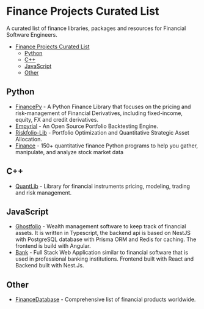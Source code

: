 # Finance Projects Curated List

A curated list of finance libraries, packages and resources for Financial Software Engineers.

- [Finance Projects Curated List](#finance-projects-curated-list)
  - [Python](#python)
  - [C++](#c)
  - [JavaScript](#javascript)
  - [Other](#other)

## Python

- [FinancePy](https://github.com/domokane/FinancePy) - A Python Finance Library that focuses on the pricing and risk-management of Financial Derivatives, including fixed-income, equity, FX and credit derivatives.
- [Empyrial](https://github.com/ssantoshp/Empyrial) - An Open Source Portfolio Backtesting Engine.
- [Riskfolio-Lib](https://github.com/dcajasn/Riskfolio-Lib) - Portfolio Optimization and Quantitative Strategic Asset Allocation.
- [Finance](https://github.com/shashankvemuri/Finance) - 150+ quantitative finance Python programs to help you gather, manipulate, and analyze stock market data

## C++

- [QuantLib](https://www.quantlib.org/) - Library for financial instruments pricing, modeling, trading and risk management.

## JavaScript

- [Ghostfolio](https://github.com/ghostfolio/ghostfolio) - Wealth management software to keep track of financial assets. It is written in Typescript, the backend api is based on NestJS with PostgreSQL database with Prisma ORM and Redis for caching. The frontend is build with Angular.
- [Bank](https://github.com/pietrzakadrian/bank) - Full Stack Web Application similar to financial software that is used in professional banking institutions. Frontend built with React and Backend built with Nest.Js.

## Other

- [FinanceDatabase](https://github.com/JerBouma/FinanceDatabase) - Comprehensive list of financial products worldwide.